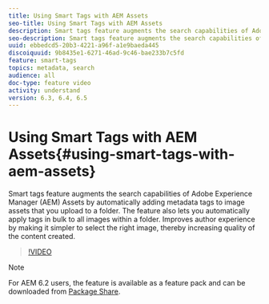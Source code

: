 ```yaml
---
title: Using Smart Tags with AEM Assets
seo-title: Using Smart Tags with AEM Assets
description: Smart tags feature augments the search capabilities of Adobe Experience Manager (AEM) Assets by automatically adding metadata tags to image assets that you upload to a folder. The feature also lets you automatically apply tags in bulk to all images within a folder. Improves author experience by making it simpler to select the right image, thereby increasing quality of the content created. 
seo-description: Smart tags feature augments the search capabilities of Adobe Experience Manager (AEM) Assets by automatically adding metadata tags to image assets that you upload to a folder. The feature also lets you automatically apply tags in bulk to all images within a folder. Improves author experience by making it simpler to select the right image, thereby increasing quality of the content created. 
uuid: ebbedcd5-20b3-4221-a96f-a1e9baeda445
discoiquuid: 9b8435e1-6271-46ad-9c46-bae233b7c5fd
feature: smart-tags
topics: metadata, search
audience: all
doc-type: feature video
activity: understand
version: 6.3, 6.4, 6.5
---
```


# Using Smart Tags with AEM Assets{#using-smart-tags-with-aem-assets}

Smart tags feature augments the search capabilities of Adobe Experience Manager (AEM) Assets by automatically adding metadata tags to image assets that you upload to a folder. The feature also lets you automatically apply tags in bulk to all images within a folder. Improves author experience by making it simpler to select the right image, thereby increasing quality of the content created.

>[!VIDEO](https://video.tv.adobe.com/v/17019/?quality=9&learn=on)

>[!NOTE]
>
>For AEM 6.2 users, the feature is available as a feature pack and can be downloaded from [Package Share](https://www.adobeaemcloud.com/content/packageshare/tools/login.html).

